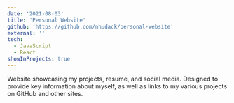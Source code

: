 ```yaml
---
date: '2021-08-03'
title: 'Personal Website'
github: 'https://github.com/nhudack/personal-website'
external: ''
tech:
  - JavaScript
  - React
showInProjects: true
---
```


Website showcasing my projects, resume, and social media. Designed to provide key information about myself, as well as links to my various projects on GitHub and other sites.
